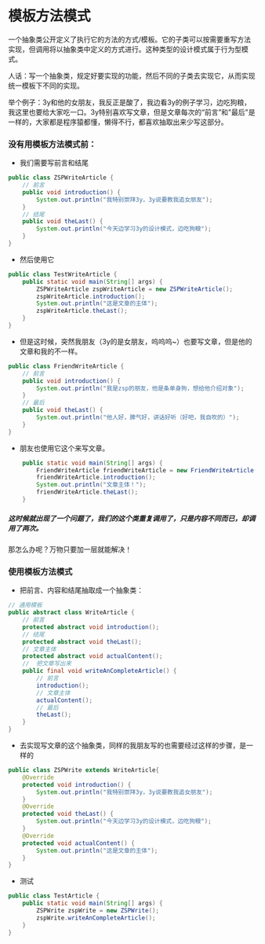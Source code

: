 # 模板方法模式

  一个抽象类公开定义了执行它的方法的方式/模板。它的子类可以按需要重写方法实现，但调用将以抽象类中定义的方式进行。这种类型的设计模式属于行为型模式。

  人话：写一个抽象类，规定好要实现的功能，然后不同的子类去实现它，从而实现统一模板下不同的实现。

  举个例子：3y和他的女朋友，我反正是酸了，我边看3y的例子学习，边吃狗粮，我这里也要给大家吃一口。3y特别喜欢写文章，但是文章每次的“前言”和"最后"是一样的，大家都是程序猿都懂，懒得不行，都喜欢抽取出来少写这部分。

### 没有用模板方法模式前：

* 我们需要写前言和结尾

```java
public class ZSPWriteArticle {
    // 前言
    public void introduction() {
        System.out.println("我特别崇拜3y，3y说要教我追女朋友");
    }
    // 结尾
    public void theLast() {
        System.out.println("今天边学习3y的设计模式，边吃狗粮");
    }
}
```

* 然后使用它

```java
public class TestWriteArticle {
    public static void main(String[] args) {
        ZSPWriteArticle zspWriteArticle = new ZSPWriteArticle();
        zspWriteArticle.introduction();
        System.out.println("这是文章的主体");
        zspWriteArticle.theLast();
    }
}
```

* 但是这时候，突然我朋友（3y的是女朋友，呜呜呜~）也要写文章，但是他的文章和我的不一样。

```java
public class FriendWriteArticle {
    // 前言
    public void introduction() {
        System.out.println("我是zsp的朋友，他是条单身狗，想给他介绍对象");
    }
    // 最后
    public void theLast() {
        System.out.println("他人好，脾气好，讲话好听（好吧，我自吹的）");
    }
}
```

* 朋友也使用它这个来写文章。

```java
    public static void main(String[] args) {
        FriendWriteArticle friendWriteArticle = new FriendWriteArticle();
        friendWriteArticle.introduction();
        System.out.println("文章主体！");
        friendWriteArticle.theLast();
    }
```

#####   这时候就出现了一个问题了，我们的这个类重复调用了，只是内容不同而已，却调用了两次。

  那怎么办呢？万物只要加一层就能解决！

### 使用模板方法模式

* 把前言、内容和结尾抽取成一个抽象类：

```java
// 通用模板
public abstract class WriteArticle {
    // 前言
    protected abstract void introduction();
    // 结尾
    protected abstract void theLast();
    // 文章主体
    protected abstract void actualContent();
    //  把文章写出来
    public final void writeAnCompleteArticle() {
        // 前言
        introduction();
        // 文章主体
        actualContent();
        // 最后
        theLast();
    }
}
```

* 去实现写文章的这个抽象类，同样的我朋友写的也需要经过这样的步骤，是一样的

```java
public class ZSPWrite extends WriteArticle{
    @Override
    protected void introduction() {
        System.out.println("我特别崇拜3y，3y说要教我追女朋友");
    }
    @Override
    protected void theLast() {
        System.out.println("今天边学习3y的设计模式，边吃狗粮");
    }
    @Override
    protected void actualContent() {
        System.out.println("这是文章的主体");
    }
}
```

* 测试

```java
public class TestArticle {
    public static void main(String[] args) {
        ZSPWrite zspWrite = new ZSPWrite();
        zspWrite.writeAnCompleteArticle();
    }
}
```

